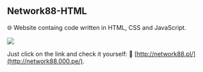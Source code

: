 ## Network88-HTML
🌐 Website containg code written in HTML, CSS and JavaScript.

<img src = "https://user-images.githubusercontent.com/92042731/271985787-b7759b3c-ea32-46a7-85a6-1358e2de7d59.png"/>

Just click on the link and check it yourself:
🔗 [http://network88.pl/](http://network88.000.pe/).
